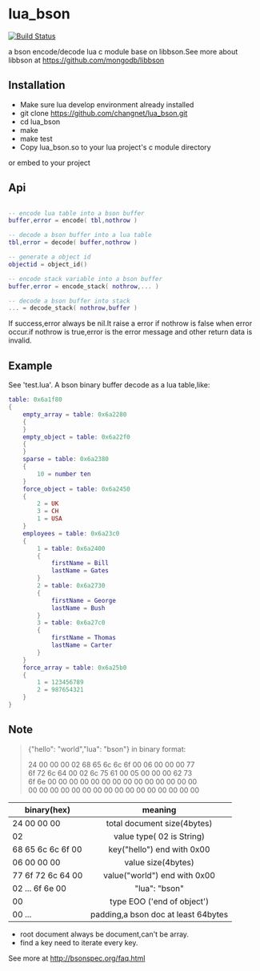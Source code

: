 # lua_bson
[![Build Status](https://travis-ci.org/changnet/lua_bson.svg?branch=master)](https://travis-ci.org/changnet/lua_bson)

a bson encode/decode lua c module base on libbson.See more about libbson at
https://github.com/mongodb/libbson

Installation
------------

 * Make sure lua develop environment already installed
 * git clone https://github.com/changnet/lua_bson.git
 * cd lua_bson
 * make
 * make test
 * Copy lua_bson.so to your lua project's c module directory

or embed to your project

Api
----

```lua

-- encode lua table into a bson buffer
buffer,error = encode( tbl,nothrow )

-- decode a bson buffer into a lua table
tbl,error = decode( buffer,nothrow )

-- generate a object id
objectid = object_id()

-- encode stack variable into a bson buffer
buffer,error = encode_stack( nothrow,... )

-- decode a bson buffer into stack
... = decode_stack( nothrow,buffer )
```

If success,error always be nil.It raise a error if nothrow is false when error 
occur.if nothrow is true,error is the error message and other return data is 
invalid.

Example
-------

See 'test.lua'. A bson binary buffer decode as a lua table,like:  

```lua
table: 0x6a1f80
{
    empty_array = table: 0x6a2280
    {
    }
    empty_object = table: 0x6a22f0
    {
    }
    sparse = table: 0x6a2380
    {
        10 = number ten
    }
    force_object = table: 0x6a2450
    {
        2 = UK
        3 = CH
        1 = USA
    }
    employees = table: 0x6a23c0
    {
        1 = table: 0x6a2400
        {
            firstName = Bill
            lastName = Gates
        }
        2 = table: 0x6a2730
        {
            firstName = George
            lastName = Bush
        }
        3 = table: 0x6a27c0
        {
            firstName = Thomas
            lastName = Carter
        }
    }
    force_array = table: 0x6a25b0
    {
        1 = 123456789
        2 = 987654321
    }
}
```

Note
----
> {"hello": "world","lua": "bson"} in binary format:  
>
> 24 00 00 00 02 68 65 6c 6c 6f 00 06 00 00 00 77  
> 6f 72 6c 64 00 02 6c 75 61 00 05 00 00 00 62 73  
> 6f 6e 00 00 00 00 00 00 00 00 00 00 00 00 00 00  
> 00 00 00 00 00 00 00 00 00 00 00 00 00 00 00 00  


| binary(hex)       | meaning                             |
| -------------     |:-------------:                      |
| 24 00 00 00       | total document size(4bytes)         |
| 02                | value type( 02 is String)           |
| 68 65 6c 6c 6f 00 | key("hello") end with 0x00          |
| 06 00 00 00       | value size(4bytes)                  |
| 77 6f 72 6c 64 00 | value("world") end with 0x00        |
| 02 ... 6f 6e 00   | "lua": "bson"                       |
| 00                | type EOO ('end of object')          |
| 00 ...            | padding,a bson doc at least 64bytes |

* root document always be document,can't be array.
* find a key need to iterate every key.

See more at http://bsonspec.org/faq.html
